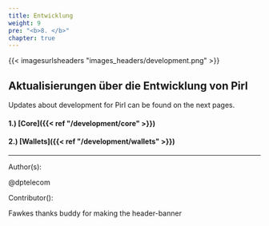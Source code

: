 ```yaml
---
title: Entwicklung
weight: 9
pre: "<b>8. </b>"
chapter: true
---
```


{{< imagesurlsheaders "images_headers/development.png"  >}}

## Aktualisierungen über die Entwicklung von Pirl

Updates about development for Pirl can be found on the next pages.

#### 1.) [Core]({{< ref "/development/core" >}})

#### 2.) [Wallets]({{< ref "/development/wallets" >}})

---
Author(s):

@dptelecom

Contributor():

Fawkes thanks buddy for making the header-banner
